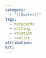 ```yaml
---
category:
  - "[[Quotes]]"
tags:
  - notecards
  - writing
  - vocation
  - realist
attribution: 
h/t:
---
```

